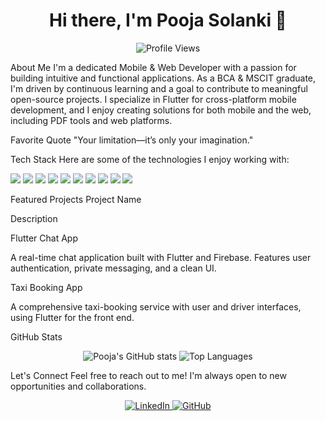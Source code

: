 <h1 align="center">Hi there, I'm Pooja Solanki 👋</h1>

<p align="center">
<img src="https://komarev.com/ghpvc/?username=PoojaSolanki14&label=Profile%20Views&color=663399&style=flat-square" alt="Profile Views" />
</p>

About Me
I'm a dedicated Mobile & Web Developer with a passion for building intuitive and functional applications. As a BCA & MSCIT graduate, I'm driven by continuous learning and a goal to contribute to meaningful open-source projects. I specialize in Flutter for cross-platform mobile development, and I enjoy creating solutions for both mobile and the web, including PDF tools and web platforms.

Favorite Quote
"Your limitation—it’s only your imagination."

Tech Stack
Here are some of the technologies I enjoy working with:

<p align="left">
<img src="https://img.shields.io/badge/Flutter-02569B?style=for-the-badge&logo=flutter&logoColor=white" />
<img src="https://img.shields.io/badge/Dart-0175C2?style=for-the-badge&logo=dart&logoColor=white" />
<img src="https://img.shields.io/badge/Firebase-FFCA28?style=for-the-badge&logo=firebase&logoColor=black" />
<img src="https://img.shields.io/badge/Java-ED8B00?style=for-the-badge&logo=java&logoColor=white" />
<img src="https://img.shields.io/badge/PHP-777BB4?style=for-the-badge&logo=php&logoColor=white" />
<img src="https://img.shields.io/badge/MySQL-4479A1?style=for-the-badge&logo=mysql&logoColor=white" />
<img src="https://img.shields.io/badge/HTML5-E34F26?style=for-the-badge&logo=html5&logoColor=white" />
<img src="https://img.shields.io/badge/CSS3-1572B6?style=for-the-badge&logo=css3&logoColor=white" />
<img src="https://img.shields.io/badge/JavaScript-F7DF1E?style=for-the-badge&logo=javascript&logoColor=black" />
<img src="https://img.shields.io/badge/C%20%2F%20C%2B%2B-00599C?style=for-the-badge&logo=c++&logoColor=white" />
</p>

Featured Projects
Project Name

Description

Flutter Chat App

A real-time chat application built with Flutter and Firebase. Features user authentication, private messaging, and a clean UI.

Taxi Booking App

A comprehensive taxi-booking service with user and driver interfaces, using Flutter for the front end.

GitHub Stats
<p align="center">
<img src="https://github-readme-stats.vercel.app/api?username=PoojaSolanki14&show_icons=true&theme=radical&hide_title=true" alt="Pooja's GitHub stats" />
<img src="https://github-readme-stats.vercel.app/api/top-langs/?username=PoojaSolanki14&layout=compact&theme=radical&hide_title=true" alt="Top Languages" />
</p>

Let's Connect
Feel free to reach out to me! I'm always open to new opportunities and collaborations.

<p align="center">
<a href="https://www.linkedin.com/in/pooja-solanki-213690233/" target="_blank">
<img src="https://img.shields.io/badge/LinkedIn-0077B5?style=for-the-badge&logo=linkedin&logoColor=white" alt="LinkedIn"/>
</a>
<a href="https://github.com/PoojaSolanki14" target="_blank">
<img src="https://img.shields.io/badge/GitHub-181717?style=for-the-badge&logo=github&logoColor=white" alt="GitHub"/>
</a>
</p>
